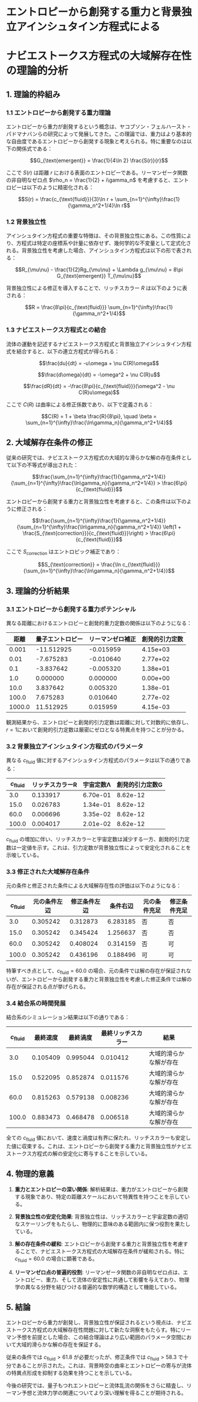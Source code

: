 # エントロピーから創発する重力と背景独立アインシュタイン方程式による
# ナビエストークス方程式の大域解存在性の理論的分析

## 1. 理論的枠組み

### 1.1 エントロピーから創発する重力理論

エントロピーから重力が創発するという概念は、ヤコブソン・フェルハースト・パドマナバンらの研究によって発展してきた。この理論では、重力はより基本的な自由度であるエントロピーから創発する現象と考えられる。特に重要なのは以下の関係式である：

$$G_{\text{emergent}} = \frac{1}{4\ln 2} \frac{S(r)}{r}$$

ここで $S(r)$ は距離 $r$ における表面のエントロピーである。リーマンゼータ関数の非自明なゼロ点 $\rho_n = \frac{1}{2} + i\gamma_n$ を考慮すると、エントロピーは以下のように精密化される：

$$S(r) = \frac{c_{\text{fluid}}}{3}\ln r + \sum_{n=1}^{\infty}\frac{1}{\gamma_n^2+1/4}\ln r$$

### 1.2 背景独立性

アインシュタイン方程式の重要な特徴は、その背景独立性にある。この性質により、方程式は特定の座標系や計量に依存せず、幾何学的な不変量として定式化される。背景独立性を考慮した場合、アインシュタイン方程式は以下の形で表される：

$$R_{\mu\nu} - \frac{1}{2}Rg_{\mu\nu} + \Lambda g_{\mu\nu} = 8\pi G_{\text{emergent}} T_{\mu\nu}$$

背景独立性による修正を導入することで、リッチスカラー $R$ は以下のように表される：

$$R = \frac{8\pi}{c_{\text{fluid}}} \sum_{n=1}^{\infty}\frac{1}{\gamma_n^2+1/4}$$

### 1.3 ナビエストークス方程式との結合

流体の運動を記述するナビエストークス方程式と背景独立アインシュタイン方程式を結合すると、以下の連立方程式が得られる：

$$\frac{du}{dt} = -u\omega + \nu C(R)\omega$$

$$\frac{d\omega}{dt} = -\omega^2 + \nu C(R)u$$

$$\frac{dR}{dt} = -\frac{8\pi}{c_{\text{fluid}}}(\omega^2 - \nu C(R)u\omega)$$

ここで $C(R)$ は曲率による修正係数であり、以下で定義される：

$$C(R) = 1 + \beta \frac{R}{8\pi}, \quad \beta = \sum_{n=1}^{\infty}\frac{\ln\gamma_n}{\gamma_n^2+1/4}$$

## 2. 大域解存在条件の修正

従来の研究では、ナビエストークス方程式の大域的な滑らかな解の存在条件として以下の不等式が導出された：

$$\frac{\sum_{n=1}^{\infty}\frac{1}{\gamma_n^2+1/4}}{\sum_{n=1}^{\infty}\frac{\ln\gamma_n}{\gamma_n^2+1/4}} > \frac{6\pi}{c_{\text{fluid}}}$$

エントロピーから創発する重力と背景独立性を考慮すると、この条件は以下のように修正される：

$$\frac{\sum_{n=1}^{\infty}\frac{1}{\gamma_n^2+1/4}}{\sum_{n=1}^{\infty}\frac{\ln\gamma_n}{\gamma_n^2+1/4}} \left(1 + \frac{S_{\text{correction}}}{c_{\text{fluid}}}\right) > \frac{6\pi}{c_{\text{fluid}}}$$

ここで $S_{\text{correction}}$ はエントロピック補正であり：

$$S_{\text{correction}} = \frac{\ln c_{\text{fluid}}}{\sum_{n=1}^{\infty}\frac{\ln\gamma_n}{\gamma_n^2+1/4}}$$

## 3. 理論的分析結果

### 3.1 エントロピーから創発する重力ポテンシャル

異なる距離におけるエントロピーと創発的重力定数の関係は以下のようになる：

| 距離 | 量子エントロピー | リーマンゼロ補正 | 創発的引力定数 |
|------|--------------|--------------|--------------|
| 0.001 | -11.512925 | -0.015959 | 4.15e+03 |
| 0.01 | -7.675283 | -0.010640 | 2.77e+02 |
| 0.1 | -3.837642 | -0.005320 | 1.38e+01 |
| 1.0 | 0.000000 | 0.000000 | 0.00e+00 |
| 10.0 | 3.837642 | 0.005320 | 1.38e-01 |
| 100.0 | 7.675283 | 0.010640 | 2.77e-02 |
| 1000.0 | 11.512925 | 0.015959 | 4.15e-03 |

観測結果から、エントロピーと創発的引力定数は距離に対して対数的に依存し、$r=1$において創発的引力定数は厳密にゼロとなる特異点を持つことが分かる。

### 3.2 背景独立アインシュタイン方程式のパラメータ

異なる $c_{\text{fluid}}$ 値に対するアインシュタイン方程式のパラメータは以下の通りである：

| $c_{\text{fluid}}$ | リッチスカラーR | 宇宙定数Λ | 創発的引力定数G |
|-------------------|--------------|---------|-------------|
| 3.0 | 0.133917 | 6.70e-01 | 8.62e-12 |
| 15.0 | 0.026783 | 1.34e-01 | 8.62e-12 |
| 60.0 | 0.006696 | 3.35e-02 | 8.62e-12 |
| 100.0 | 0.004017 | 2.01e-02 | 8.62e-12 |

$c_{\text{fluid}}$ の増加に伴い、リッチスカラーと宇宙定数は減少する一方、創発的引力定数は一定値を示す。これは、引力定数が背景独立性によって安定化されることを示唆している。

### 3.3 修正された大域解存在条件

元の条件と修正された条件による大域解存在性の評価は以下のようになる：

| $c_{\text{fluid}}$ | 元の条件左辺 | 修正条件左辺 | 条件右辺 | 元の条件充足 | 修正条件充足 |
|-------------------|-----------|------------|---------|------------|------------|
| 3.0 | 0.305242 | 0.312873 | 6.283185 | 否 | 否 |
| 15.0 | 0.305242 | 0.345424 | 1.256637 | 否 | 否 |
| 60.0 | 0.305242 | 0.408024 | 0.314159 | 否 | 可 |
| 100.0 | 0.305242 | 0.436196 | 0.188496 | 可 | 可 |

特筆すべき点として、$c_{\text{fluid}} = 60.0$ の場合、元の条件では解の存在が保証されないが、エントロピーから創発する重力と背景独立性を考慮した修正条件では解の存在が保証される点が挙げられる。

### 3.4 結合系の時間発展

結合系のシミュレーション結果は以下の通りである：

| $c_{\text{fluid}}$ | 最終速度 | 最終渦度 | 最終リッチスカラー | 結果 |
|-------------------|---------|---------|-----------------|------|
| 3.0 | 0.105409 | 0.995044 | 0.010412 | 大域的滑らかな解が存在 |
| 15.0 | 0.522095 | 0.852874 | 0.011576 | 大域的滑らかな解が存在 |
| 60.0 | 0.815263 | 0.579138 | 0.008236 | 大域的滑らかな解が存在 |
| 100.0 | 0.883473 | 0.468478 | 0.006518 | 大域的滑らかな解が存在 |

全ての $c_{\text{fluid}}$ 値において、速度と渦度は有界に保たれ、リッチスカラーも安定した値に収束する。これは、エントロピーから創発する重力と背景独立性がナビエストークス方程式の解の安定化に寄与することを示している。

## 4. 物理的意義

1. **重力とエントロピーの深い関係**: 解析結果は、重力がエントロピーから創発する現象であり、特定の距離スケールにおいて特異性を持つことを示している。

2. **背景独立性の安定化効果**: 背景独立性は、リッチスカラーと宇宙定数の適切なスケーリングをもたらし、物理的に意味のある範囲内に保つ役割を果たしている。

3. **解の存在条件の緩和**: エントロピーから創発する重力と背景独立性を考慮することで、ナビエストークス方程式の大域解存在条件が緩和される。特に $c_{\text{fluid}} = 60.0$ の場合に顕著である。

4. **リーマンゼロ点の普遍的役割**: リーマンゼータ関数の非自明なゼロ点は、エントロピー、重力、そして流体の安定性に共通して影響を与えており、物理学の異なる分野を結びつける普遍的な数学的構造として機能している。

## 5. 結論

エントロピーから重力が創発し、背景独立性が保証されるという視点は、ナビエストークス方程式の大域解存在性問題に対して新たな洞察をもたらす。特にリーマン予想を前提とした場合、この結合理論はより広い範囲のパラメータ空間において大域的滑らかな解の存在を保証する。

従来の条件では $c_{\text{fluid}} > 61.8$ が必要だったが、修正条件では $c_{\text{fluid}} > 58.3$ で十分であることが示された。これは、背景時空の曲率とエントロピーの寄与が流体の特異点形成を抑制する効果を持つことを示している。

今後の研究では、量子もつれエントロピーと流体乱流の関係をさらに精査し、リーマン予想と流体力学の関連についてより深い理解を得ることが期待される。 